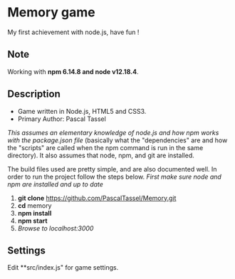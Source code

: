 # Memory game
My first achievement with node.js, have fun !

## Note
Working with **npm 6.14.8 and node v12.18.4**.

## Description ##

* Game written in Node.js, HTML5 and CSS3.
* Primary Author:
    Pascal Tassel
    
*This assumes an elementary knowledge of node.js and how npm works with the package.json file* (basically what the "dependencies" are and how the "scripts" are called when the npm command is run in the same directory). It also assumes that node, npm, and git are installed.

The build files used are pretty simple, and are also documented well. In order to run the project follow the steps below. *First make sure node and npm are installed and up to date*
    
1.  **git clone** https://github.com/PascalTassel/Memory.git
1.  **cd** memory
1.  **npm install**
1.  **npm start**
1.  *Browse to localhost:3000*

## Settings
Edit **src/index.js" for game settings.
